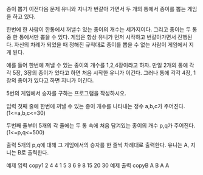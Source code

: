 종이 뽑기
이전다음
문제
유니와 지니가 번갈아 가면서 두 개의 통에서 종이를 뽑는 게임을 하고 있다.

한번에 한 사람이 한통에서 꺼낼수 있는 종이의 개수는 세가지이다. 그리고 종이는 두 통 중 한 통에서만 뽑을 수 있다. 게임은 항상 유니가 먼저 시작하고 번갈아가면서 진행된다. 자신의 차례가 되었을 때 정해진 규칙대로 종이를 뽑을 수 없는 사람이 게임에서 지게 된다.

예를 들어 한번에 꺼낼 수 있는 종이의 개수를 1,2,4장이라고 하자. 만일 2개의 통에 각각 5장, 3장의 종이가 있다고 하면 처음 시작한 유니가 이긴다. 그러나 통에 각각 4장, 1장의 종이가 있다고 하면 지니가 이긴다.

5번의 게임에서 승자를 구하는 프로그램을 작성하시오.

입력
첫째 줄에 한번에 꺼낼 수 있는 종이 개수를 나타내는 정수 a,b,c가 주어진다. (1<=a,b,c<=30)

두번째 줄부터 5개의 각 줄에는 두 통 속에 처음 담겨있는 종이의 개수 p,q가 주어진다.(1<=p,q<=500)

출력
5개의 p,q에 대해 그 게임에서의 승자를 한 줄씩 차례대로 출력한다. 유니는 A, 지니는 B로 출력한다.

예제 입력
copy1 2 4
4 1
5 3
6 9
8 15
20 30
예제 출력
copyB
A
B
A
A